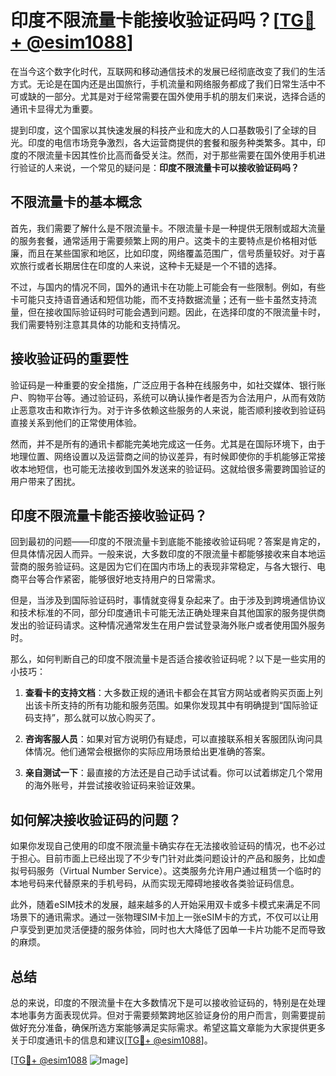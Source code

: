 # 印度不限流量卡能接收验证码吗？[[TG💪+ @esim1088](https://t.me/s/esim1088)]

在当今这个数字化时代，互联网和移动通信技术的发展已经彻底改变了我们的生活方式。无论是在国内还是出国旅行，手机流量和网络服务都成了我们日常生活中不可或缺的一部分。尤其是对于经常需要在国外使用手机的朋友们来说，选择合适的通讯卡显得尤为重要。

提到印度，这个国家以其快速发展的科技产业和庞大的人口基数吸引了全球的目光。印度的电信市场竞争激烈，各大运营商提供的套餐和服务种类繁多。其中，印度的不限流量卡因其性价比高而备受关注。然而，对于那些需要在国外使用手机进行验证的人来说，一个常见的疑问是：**印度不限流量卡可以接收验证码吗？**

## 不限流量卡的基本概念

首先，我们需要了解什么是不限流量卡。不限流量卡是一种提供无限制或超大流量的服务套餐，通常适用于需要频繁上网的用户。这类卡的主要特点是价格相对低廉，而且在某些国家和地区，比如印度，网络覆盖范围广，信号质量较好。对于喜欢旅行或者长期居住在印度的人来说，这种卡无疑是一个不错的选择。

不过，与国内的情况不同，国外的通讯卡在功能上可能会有一些限制。例如，有些卡可能只支持语音通话和短信功能，而不支持数据流量；还有一些卡虽然支持流量，但在接收国际验证码时可能会遇到问题。因此，在选择印度的不限流量卡时，我们需要特别注意其具体的功能和支持情况。

## 接收验证码的重要性

验证码是一种重要的安全措施，广泛应用于各种在线服务中，如社交媒体、银行账户、购物平台等。通过验证码，系统可以确认操作者是否为合法用户，从而有效防止恶意攻击和欺诈行为。对于许多依赖这些服务的人来说，能否顺利接收到验证码直接关系到他们的正常使用体验。

然而，并不是所有的通讯卡都能完美地完成这一任务。尤其是在国际环境下，由于地理位置、网络设置以及运营商之间的协议差异，有时候即使你的手机能够正常接收本地短信，也可能无法接收到国外发送来的验证码。这就给很多需要跨国验证的用户带来了困扰。

## 印度不限流量卡能否接收验证码？

回到最初的问题——印度的不限流量卡到底能不能接收验证码呢？答案是肯定的，但具体情况因人而异。一般来说，大多数印度的不限流量卡都能够接收来自本地运营商的服务验证码。这是因为它们在国内市场上的表现非常稳定，与各大银行、电商平台等合作紧密，能够很好地支持用户的日常需求。

但是，当涉及到国际验证码时，事情就变得复杂起来了。由于涉及到跨境通信协议和技术标准的不同，部分印度通讯卡可能无法正确处理来自其他国家的服务提供商发出的验证码请求。这种情况通常发生在用户尝试登录海外账户或者使用国外服务时。

那么，如何判断自己的印度不限流量卡是否适合接收验证码呢？以下是一些实用的小技巧：

1. **查看卡的支持文档**：大多数正规的通讯卡都会在其官方网站或者购买页面上列出该卡所支持的所有功能和服务范围。如果你发现其中有明确提到“国际验证码支持”，那么就可以放心购买了。
   
2. **咨询客服人员**：如果对官方说明仍有疑虑，可以直接联系相关客服团队询问具体情况。他们通常会根据你的实际应用场景给出更准确的答案。
   
3. **亲自测试一下**：最直接的方法还是自己动手试试看。你可以试着绑定几个常用的海外账号，并尝试接收验证码来验证效果。

## 如何解决接收验证码的问题？

如果你发现自己使用的印度不限流量卡确实存在无法接收验证码的情况，也不必过于担心。目前市面上已经出现了不少专门针对此类问题设计的产品和服务，比如虚拟号码服务（Virtual Number Service）。这类服务允许用户通过租赁一个临时的本地号码来代替原来的手机号码，从而实现无障碍地接收各类验证码信息。

此外，随着eSIM技术的发展，越来越多的人开始采用双卡或多卡模式来满足不同场景下的通讯需求。通过一张物理SIM卡加上一张eSIM卡的方式，不仅可以让用户享受到更加灵活便捷的服务体验，同时也大大降低了因单一卡片功能不足而导致的麻烦。

## 总结

总的来说，印度的不限流量卡在大多数情况下是可以接收验证码的，特别是在处理本地事务方面表现优异。但对于需要频繁跨地区验证身份的用户而言，则需要提前做好充分准备，确保所选方案能够满足实际需求。希望这篇文章能为大家提供更多关于印度通讯卡的信息和建议[[TG💪+ @esim1088](https://t.me/s/esim1088)]。

[[TG💪+ @esim1088](https://t.me/s/esim1088) ![Image](https://i.postimg.cc/4NQfJmqS/Snipaste-2025-05-13-00-14-12.png)]